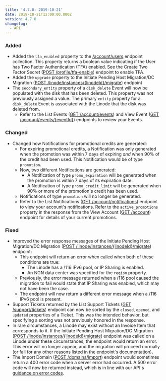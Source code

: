 ```yaml
---
title: '4.7.0: 2019-10-21'
date: 2019-10-21T12:00:00.000Z
version: 4.7.0
changelog:
  - API
---
```

### Added

* Added the `tfa_enabled` property to the [/account/users](https://www.linode.com/docs/api/account/#users-list) endpoint collection. This property returns a boolean value indicating if the User has Two Factor Authentication (TFA) enabled. See the Create Two Factor Secret ([POST /profile/tfa-enable](https://www.linode.com/docs/api/profile/#two-factor-secret-creates)) endpoint to enable TFA.
* Added the `upgrade` property to the Initiate Pending Host Migration/DC Migration ([POST /linode/instances/{linodeId}/migrate](https://www.linode.com/docs/api/linode-instances/#dc-migrationpending-host-migration-initiate)) endpoint
* The `secondary_entity` property of a `disk_delete` Event will now be populated with the disk that has been deleted. This property was not previously assigned a value. The primary `entity` property for a `disk_delete` Event is associated with the Linode that the disk was deleted from.
  * Refer to the List Events ([GET /account/events](https://www.linode.com/docs/api/account/#events-list)) and View Event ([GET /account/events/{eventId}](https://www.linode.com/docs/api/account/#event-view)) endpoints to review your Events.

### Changed

* Changed how Notifications for promotional credits are generated:
  * For expiring promotional credits, a Notification was only generated when the promotion was within 7 days of expiring _and_ when 90% of the credit had been used. This Notification would be of type `promotion`.
  * Now, two different Notifications are generated:
    * A Notification of type `promo_expiration` will be generated when the promotion is within 7 days of its expiration date.
    * A Notification of type `promo_credit_limit` will be generated when 90% or more of the promotion's credit has been used.
  * Notifications of type `promotion` will no longer be generated.
  * Refer to the List Notifications ([GET /account/notifications](https://www.linode.com/docs/api/account/#notifications-list)) endpoint to view your account's notifications.  Refer to the `active_promotions` property in the response from the View Account ([GET /account](https://www.linode.com/docs/api/account/#account-view)) endpoint for details of your current promotions.

### Fixed

* Improved the error response messages of the Initiate Pending Host Migration/DC Migration ([POST /linode/instances/{linodeId}/migrate](https://www.linode.com/docs/api/linode-instances/#dc-migrationpending-host-migration-initiate)) endpoint:
  * This endpoint will return an error when called when both of these conditions are true:
    * The Linode has a /116 IPv6 pool, or IP Sharing is enabled.
    * An NGN data center was specified for the `region` property.
  * Previously, the error message returned when a /116 pool caused the migration to fail would state that IP Sharing was enabled, which may not have been the case.
  * The endpoint will now return a different error message when a /116 IPv6 pool is present.
* Support Tickets returned by the List Support Tickets ([GET /support/tickets](https://www.linode.com/docs/api/support/#support-tickets-list)) endpoint can now be sorted by the `closed`, `opened`, and `updated` properties of a Ticket. This was the intended behavior, but specifying a sorting was not previously honored in the response.
* In rare circumstances, a Linode may exist without an Invoice Item that corresponds to it. If the Initiate Pending Host Migration/DC Migration ([POST /linode/instances/{linodeId}/migrate](https://www.linode.com/docs/api/linode-instances/#dc-migrationpending-host-migration-initiate)) endpoint was called on a Linode under these circumstances, the endpoint would return an error. This error will no longer appear, and the migration will proceed normally (or fail for any other reasons listed in the endpoint's documentation).
* The Import Domain ([POST /domains/import](https://www.linode.com/docs/api/domains/#domain-import)) endpoint would sometimes return a 400 error code when a server error had occurred. A 500 error code will now be returned instead, which is in line with our API's [guidance on error codes](https://www.linode.com/docs/api/).
